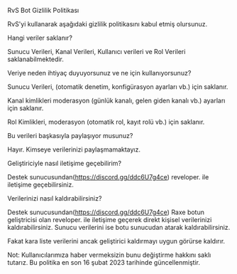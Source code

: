 RvS Bot Gizlilik Politikası

RvS'yi kullanarak aşağıdaki gizlilik politikasını kabul etmiş olursunuz.

Hangi veriler saklanır?

Sunucu Verileri, Kanal Verileri, Kullanıcı verileri ve Rol Verileri saklanabilmektedir.

Veriye neden ihtiyaç duyuyorsunuz ve ne için kullanıyorsunuz?

Sunucu Verileri, (otomatik denetim, konfigürasyon ayarları vb.) için saklanır.

Kanal kimlikleri moderasyon (günlük kanalı, gelen giden kanalı vb.) ayarları için saklanır.

Rol Kimlikleri, moderasyon (otomatik rol, kayıt rolü vb.) için saklanır.

Bu verileri başkasıyla paylaşıyor musunuz?

Hayır. Kimseye verilerinizi paylaşmamaktayız.

Geliştiriciyle nasıl iletişime geçebilirim?

Destek sunucusundan(https://discord.gg/ddc6U7g4ce) reveloper. ile iletişime geçebilirsiniz.

Verilerinizi nasıl kaldırabilirsiniz?

Destek sunucusundan(https://discord.gg/ddc6U7g4ce) Raxe botun geliştricisi olan reveloper. ile iletişime geçerek direkt kişisel verilerinizi kaldırabilirsiniz. Sunucu verilerini ise botu sunucudan atarak kaldırabilirsiniz.

Fakat kara liste verilerini ancak geliştirici kaldırmayı uygun görürse kaldırır.

Not: Kullanıcılarımıza haber vermeksizin bunu değiştirme hakkını saklı tutarız. Bu politika en son 16 şubat 2023 tarihinde güncellenmiştir.
